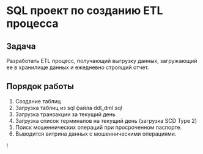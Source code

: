 # SQL проект по созданию ETL процесса

## Задача
Разработать ETL процесс, получающий выгрузку данных, загружающий ее в хранилище данных и ежедневно строящий отчет.

## Порядок работы
1. Создание таблиц
2. Загрузка таблиц из sql файла ddl_dml.sql
3. Загрузка транзакции за текущий день
4. Загрузка список терминалов на текущий день (загрузка SCD Type 2)
5. Поиск мошеннических операций при просроченном паспорте.
6. Выводится витрина данных с мошенническими операциями.

!
